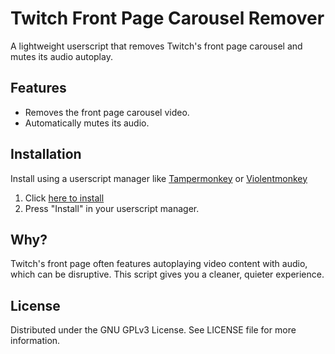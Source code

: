 # Twitch Front Page Carousel Remover

A lightweight userscript that removes Twitch's front page carousel and mutes its audio autoplay.

## Features

-  Removes the front page carousel video.
-  Automatically mutes its audio.

## Installation

Install using a userscript manager like [Tampermonkey](https://www.tampermonkey.net/) or [Violentmonkey](https://violentmonkey.github.io/)

1. Click [here to install](https://github.com/LiquidJesus/twitch-carousel-remover/releases/download/v1.0.0/twitch-carousel-remover.user.js)
2. Press "Install" in your userscript manager.

## Why?

Twitch's front page often features autoplaying video content with audio, which can be disruptive. This script gives you a cleaner, quieter experience.

## License

Distributed under the GNU GPLv3 License. See LICENSE file for more information.
